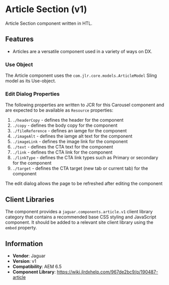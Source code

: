 <!-- Jaguar Component -->
Article Section (v1)
====
Article Section component written in HTL.

## Features

* Articles are a versatile component used in a variety of ways on DX.

### Use Object
The Article component uses the `com.jlr.core.models.ArticleModel` Sling model as its Use-object.

### Edit Dialog Properties
The following properties are written to JCR for this Carousel component and are expected to be available as `Resource` properties:

1. `./headerCopy` - defines the header for the component
2. `./copy` - defines the body copy for the component
3. `./fileReference` - defines an iamge for the component
4. `./imageAlt` - defines the iamge alt text for the component
5. `./imageLink` - defines the image link for the component
6. `./text` - defines the CTA text for the component
7. `./link` - defines the CTA link for the component
8. `./linkType` - defines the CTA link types such as Primary or secondary for the component
9. `./target` - defines the CTA target (new tab or current tab) for the component


The edit dialog allows the page to be refreshed after editing the component

## Client Libraries
The component provides a `jaguar.components.article.v1` client library category that contains a recommended base
CSS styling and JavaScript component. It should be added to a relevant site client library using the `embed` property.

## Information
* **Vendor**: Jaguar
* **Version**: v1
* **Compatibility**: AEM 6.5
* **Component Library**: https://wiki.jlrdxhelp.com/967de2bc9/p/190487-article
